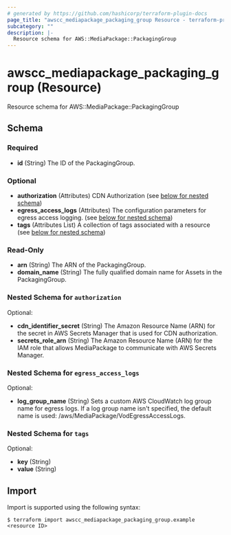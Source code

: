 ```yaml
---
# generated by https://github.com/hashicorp/terraform-plugin-docs
page_title: "awscc_mediapackage_packaging_group Resource - terraform-provider-awscc"
subcategory: ""
description: |-
  Resource schema for AWS::MediaPackage::PackagingGroup
---
```


# awscc_mediapackage_packaging_group (Resource)

Resource schema for AWS::MediaPackage::PackagingGroup



<!-- schema generated by tfplugindocs -->
## Schema

### Required

- **id** (String) The ID of the PackagingGroup.

### Optional

- **authorization** (Attributes) CDN Authorization (see [below for nested schema](#nestedatt--authorization))
- **egress_access_logs** (Attributes) The configuration parameters for egress access logging. (see [below for nested schema](#nestedatt--egress_access_logs))
- **tags** (Attributes List) A collection of tags associated with a resource (see [below for nested schema](#nestedatt--tags))

### Read-Only

- **arn** (String) The ARN of the PackagingGroup.
- **domain_name** (String) The fully qualified domain name for Assets in the PackagingGroup.

<a id="nestedatt--authorization"></a>
### Nested Schema for `authorization`

Optional:

- **cdn_identifier_secret** (String) The Amazon Resource Name (ARN) for the secret in AWS Secrets Manager that is used for CDN authorization.
- **secrets_role_arn** (String) The Amazon Resource Name (ARN) for the IAM role that allows MediaPackage to communicate with AWS Secrets Manager.


<a id="nestedatt--egress_access_logs"></a>
### Nested Schema for `egress_access_logs`

Optional:

- **log_group_name** (String) Sets a custom AWS CloudWatch log group name for egress logs. If a log group name isn't specified, the default name is used: /aws/MediaPackage/VodEgressAccessLogs.


<a id="nestedatt--tags"></a>
### Nested Schema for `tags`

Optional:

- **key** (String)
- **value** (String)

## Import

Import is supported using the following syntax:

```shell
$ terraform import awscc_mediapackage_packaging_group.example <resource ID>
```
